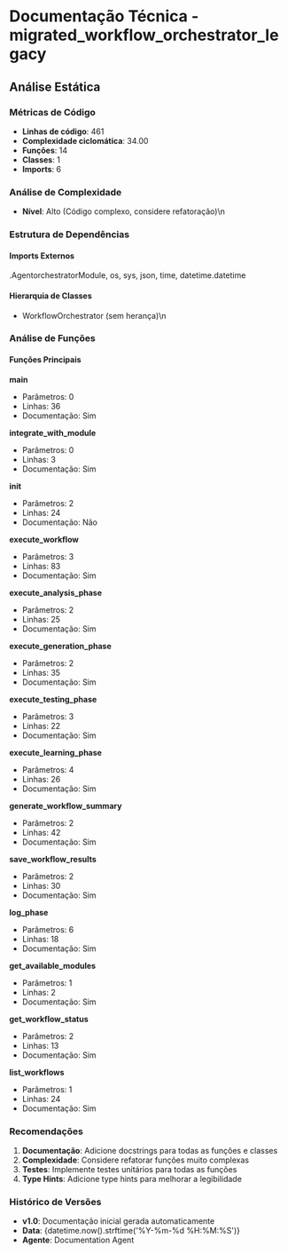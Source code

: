 # Documentação Técnica - migrated_workflow_orchestrator_legacy

## Análise Estática

### Métricas de Código
- **Linhas de código**: 461
- **Complexidade ciclomática**: 34.00
- **Funções**: 14
- **Classes**: 1
- **Imports**: 6

### Análise de Complexidade
- **Nível**: Alto (Código complexo, considere refatoração)\n
### Estrutura de Dependências

#### Imports Externos
.AgentorchestratorModule, os, sys, json, time, datetime.datetime

#### Hierarquia de Classes
- WorkflowOrchestrator (sem herança)\n
### Análise de Funções

#### Funções Principais
**main**
- Parâmetros: 0
- Linhas: 36
- Documentação: Sim

**integrate_with_module**
- Parâmetros: 0
- Linhas: 3
- Documentação: Sim

**__init__**
- Parâmetros: 2
- Linhas: 24
- Documentação: Não

**execute_workflow**
- Parâmetros: 3
- Linhas: 83
- Documentação: Sim

**execute_analysis_phase**
- Parâmetros: 2
- Linhas: 25
- Documentação: Sim

**execute_generation_phase**
- Parâmetros: 2
- Linhas: 35
- Documentação: Sim

**execute_testing_phase**
- Parâmetros: 3
- Linhas: 22
- Documentação: Sim

**execute_learning_phase**
- Parâmetros: 4
- Linhas: 26
- Documentação: Sim

**generate_workflow_summary**
- Parâmetros: 2
- Linhas: 42
- Documentação: Sim

**save_workflow_results**
- Parâmetros: 2
- Linhas: 30
- Documentação: Sim

**log_phase**
- Parâmetros: 6
- Linhas: 18
- Documentação: Sim

**get_available_modules**
- Parâmetros: 1
- Linhas: 2
- Documentação: Sim

**get_workflow_status**
- Parâmetros: 2
- Linhas: 13
- Documentação: Sim

**list_workflows**
- Parâmetros: 1
- Linhas: 24
- Documentação: Sim

### Recomendações

1. **Documentação**: Adicione docstrings para todas as funções e classes
2. **Complexidade**: Considere refatorar funções muito complexas
3. **Testes**: Implemente testes unitários para todas as funções
4. **Type Hints**: Adicione type hints para melhorar a legibilidade

### Histórico de Versões

- **v1.0**: Documentação inicial gerada automaticamente
- **Data**: {datetime.now().strftime('%Y-%m-%d %H:%M:%S')}
- **Agente**: Documentation Agent

